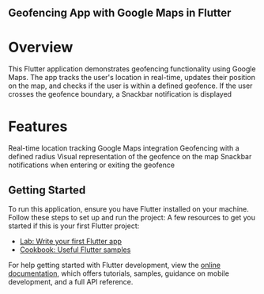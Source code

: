 ## Geofencing App with Google Maps in Flutter
# Overview
This Flutter application demonstrates geofencing functionality using Google Maps. The app tracks the user's location in real-time, updates their position on the map, and checks if the user is within a defined geofence. If the user crosses the geofence boundary, a Snackbar notification is displayed

# Features
Real-time location tracking
Google Maps integration
Geofencing with a defined radius
Visual representation of the geofence on the map
Snackbar notifications when entering or exiting the geofence

## Getting Started

To run this application, ensure you have Flutter installed on your machine. Follow these steps to set up and run the project:
A few resources to get you started if this is your first Flutter project:

- [Lab: Write your first Flutter app](https://docs.flutter.dev/get-started/codelab)
- [Cookbook: Useful Flutter samples](https://docs.flutter.dev/cookbook)

For help getting started with Flutter development, view the
[online documentation](https://docs.flutter.dev/), which offers tutorials,
samples, guidance on mobile development, and a full API reference.
